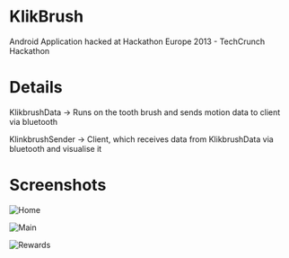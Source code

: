 KlikBrush
=========

Android Application hacked at Hackathon Europe 2013 - TechCrunch Hackathon

Details
=======
KlikbrushData -> Runs on the tooth brush and sends motion data to client via bluetooth

KlinkbrushSender -> Client, which receives data from KlikbrushData via 
bluetooth and visualise it


Screenshots
===========

![Home](https://dl.dropboxusercontent.com/u/3672489/KlikBrush/home_overview.png)

![Main](https://dl.dropboxusercontent.com/u/3672489/KlikBrush/main_overview.png)

![Rewards](https://dl.dropboxusercontent.com/u/3672489/KlikBrush/rewards_overview.png)


